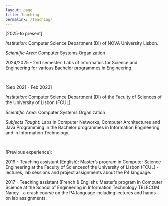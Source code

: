 ```yaml
---
layout: page
title: Teaching
permalink: /teaching/
---
```


<p>[2025-to present]</p>
<p><em>Institution:</em> Computer Science Department (DI) of NOVA University Lisbon.</p>
<p><em>Scientific Area:</em> Computer Systems Organization</p>
<p>2024/2025 - 2nd semester: Labs of&nbsp;Informatics for Science and Engineering for various Bachelor programmes in Engineering.</p>
<p>&nbsp;</p>
<p>[Sep 2021 - Feb 2023]&nbsp;</p>
<p><em>Institution:</em> Computer Science Department (DI) of the Faculty of Sciences of the University of Lisbon (FCUL).</p>
<p><em>Scientific Area:</em> Computer Systems Organization</p>
<p><em>Subjects Taught:</em> Labs in Computer Networks, Computer Architectures and Java Programming in the Bachelor programmes in Information Engineering and in Information Technology.</p>
<p>&nbsp;</p>
<p>[Previous experience]:</p>
<p>2019 - Teaching assistant (English): Master&rsquo;s program in Computer Science Engineering at the Faculty of Sciencesof the University of Lisbon (FCUL) - lectures, lab sessions and project assignments about the P4 language.</p>
<p>2017 - Teaching assistant (French &amp; English):&nbsp;Master&rsquo;s program in Computer Science at the School of Engineering in Information Technology TELECOM Nancy - a crash course on the P4 language including lectures and hands-on lab assignments.</p>


